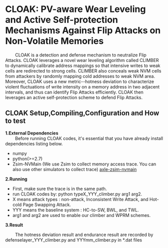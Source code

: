 # CLOAK: PV-aware Wear Leveling and Active Self-protection Mechanisms Against Flip Attacks on Non-Volatile Memories


&#160; &#160; &#160; &#160; CLOAK is a detection and defense mechanism to neutralize Flip Attacks. CLOAK leverages a novel wear leveling algorithm called CLIMBER to dynamically calibrate address mappings so that intensive writes to weak cells are redirected to strong cells.  CLIMBER also conceals weak NVM cells from attackers by randomly mapping cold addresses to weak NVM area. Moreover, CLOAK uses a new metric--hotness deviation to characterize violent fluctuations of write intensity on a memory address in two adjacent intervals, and thus can identify Flip Attacks efficiently. CLOAK then leverages an active self-protection scheme to defend Flip Attacks.

CLOAK Setup,Compiling,Configuration and How to test
------------
**1.External Dependencies**  
&#160; &#160; &#160; &#160; Before running CLOAK codes, it's essential that you have already install dependencies listing below.
* numpy
* python(>=2.7)
* Zsim-NVMain (We use Zsim to collect memory access trace. You can also use other simulators to collect trace) [axle-zsim-nvmain](https://github.com/AXLEproject/axle-zsim-nvmain)

**2.Running**

* First, make sure the trace is in the same path.
* run CLOAK codes by: python typeX_YYY_climber.py arg1 arg2.
* X means attack types : non-attack, Inconsistent Write Attack, and Hot-cold Page Swapping Attack.
* YYY means the baseline system : HC-to-SW, BWL, and TWL.
* arg1 and arg2 are used to enable our climber and WPRM schemes.

**3.Result**

&#160; &#160; &#160; &#160; The hotness deviation result and endurance result are recorded by defenselayer_YYY_climber.py and YYYmm_climber.py in \*.dat files


